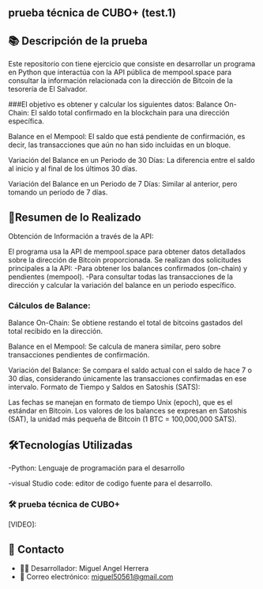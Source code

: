## prueba técnica de CUBO+ (test.1)
 
## 📚 Descripción de la prueba 
Este repositorio con tiene ejercicio que  consiste en desarrollar un programa en Python que interactúa con la API pública de mempool.space para consultar la información relacionada con la dirección de Bitcoin de la tesorería de El Salvador. 

###El objetivo es obtener y calcular los siguientes datos:
Balance On-Chain: El saldo total confirmado en la blockchain para una dirección específica.

Balance en el Mempool: El saldo que está pendiente de confirmación, es decir, las transacciones que aún no han sido incluidas en un bloque.

Variación del Balance en un Periodo de 30 Días: La diferencia entre el saldo al inicio y al final de los últimos 30 días.

Variación del Balance en un Periodo de 7 Días: Similar al anterior, pero tomando un periodo de 7 días.

## 🤝Resumen de lo Realizado
Obtención de Información a través de la API:

El programa usa la API de mempool.space para obtener datos detallados sobre la dirección de Bitcoin proporcionada.
Se realizan dos solicitudes principales a la API:
-Para obtener los balances confirmados (on-chain) y pendientes (mempool).
-Para consultar todas las transacciones de la dirección y calcular la variación del balance en un periodo específico.

### Cálculos de Balance:
Balance On-Chain: Se obtiene restando el total de bitcoins gastados del total recibido en la dirección.

Balance en el Mempool: Se calcula de manera similar, pero sobre transacciones pendientes de confirmación.

Variación del Balance: Se compara el saldo actual con el saldo de hace 7 o 30 días, considerando únicamente las transacciones confirmadas en ese intervalo.
Formato de Tiempo y Saldos en Satoshis (SATS):

Las fechas se manejan en formato de tiempo Unix (epoch), que es el estándar en Bitcoin.
Los valores de los balances se expresan en Satoshis (SAT), la unidad más pequeña de Bitcoin (1 BTC = 100,000,000 SATS).


## 🛠️Tecnologías Utilizadas
-Python: Lenguaje de programación para el desarrollo 

-visual Studio code: editor de codigo fuente para el desarrollo.

### 🛠️ prueba técnica de CUBO+

[VIDEO]:


## 📧 Contacto
-  👨‍💻 Desarrollador: Miguel Angel Herrera
-  📧 Correo electrónico: miguel50561@gmail.com

